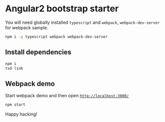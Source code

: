# Angular2 bootstrap starter

You will need globally installed `typescript` and `webpack`, `webpack-dev-server`
for webpack sample.

```bash
npm i -g typescript webpack webpack-dev-server
```

## Install dependencies

```bash
npm i
tsd link
```

## Webpack demo

Start webpack demo and then open [`http://localhost:3000/`](http://localhost:3000)

```bash
npm start
```


Happy hacking!
